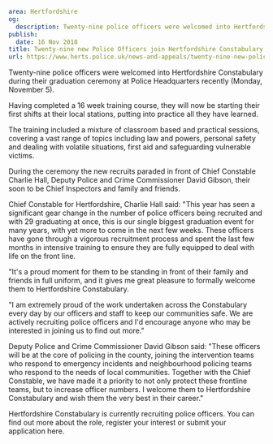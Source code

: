 ```yaml
area: Hertfordshire
og:
  description: Twenty-nine police officers were welcomed into Hertfordshire Constabulary during their graduation ceremony at Police Headquarters recently (Monday, November 5).
publish:
  date: 16 Nov 2018
title: Twenty-nine new Police Officers join Hertfordshire Constabulary
url: https://www.herts.police.uk/news-and-appeals/twenty-nine-new-police-officers-join-hertfordshire-constabulary-2087ALL
```

Twenty-nine police officers were welcomed into Hertfordshire Constabulary during their graduation ceremony at Police Headquarters recently (Monday, November 5).

Having completed a 16 week training course, they will now be starting their first shifts at their local stations, putting into practice all they have learned.

The training included a mixture of classroom based and practical sessions, covering a vast range of topics including law and powers, personal safety and dealing with volatile situations, first aid and safeguarding vulnerable victims.

During the ceremony the new recruits paraded in front of Chief Constable Charlie Hall, Deputy Police and Crime Commissioner David Gibson, their soon to be Chief Inspectors and family and friends.

Chief Constable for Hertfordshire, Charlie Hall said: "This year has seen a significant gear change in the number of police officers being recruited and with 29 graduating at once, this is our single biggest graduation event for many years, with yet more to come in the next few weeks. These officers have gone through a vigorous recruitment process and spent the last few months in intensive training to ensure they are fully equipped to deal with life on the front line.

"It's a proud moment for them to be standing in front of their family and friends in full uniform, and it gives me great pleasure to formally welcome them to Hertfordshire Constabulary.

"I am extremely proud of the work undertaken across the Constabulary every day by our officers and staff to keep our communities safe. We are actively recruiting police officers and I'd encourage anyone who may be interested in joining us to find out more."

Deputy Police and Crime Commissioner David Gibson said: "These officers will be at the core of policing in the county, joining the intervention teams who respond to emergency incidents and neighbourhood policing teams who respond to the needs of local communities. Together with the Chief Constable, we have made it a priority to not only protect these frontline teams, but to increase officer numbers. I welcome them to Hertfordshire Constabulary and wish them the very best in their career."

Hertfordshire Constabulary is currently recruiting police officers. You can find out more about the role, register your interest or submit your application here.
